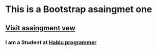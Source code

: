 <h1> This is a Bootstrap asaingmet one </h1>
<h2> <a href="https://tohiul-islam.github.io/Bootstrap-project-1/">Visit asaingment vew</a></h2>
<h3>I am a Student at <a href="https://www.hablu-programmer.com" title="Visit site"> Hablu programmer</a></h3>